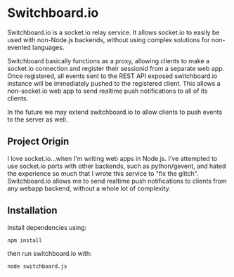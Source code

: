# Switchboard.io

Switchboard.io is a socket.io relay service. It allows socket.io to easily be used with non-Node.js backends, without using complex solutions for non-evented languages.

Switchboard basically functions as a proxy, allowing clients to make a socket.io connection and register their sessionid from a separate web app. Once registered,
all events sent to the REST API exposed switchboard.io instance will be
immediately pushed to the registered client. This allows a non-socket.io web
app to send realtime push notifications to all of its clients.

In the future we may extend switchboard.io to allow clients to push
events to the server as well.


## Project Origin

I love socket.io...when I'm writing web apps in Node.js. I've attempted to use socket.io ports with other backends, such as python/gevent, and hated the experience so much that I wrote this service to "fix the glitch". Switchboard.io
allows me to send realtime push notifications to clients from any webapp backend,
without a whole lot of complexity.

## Installation

Install dependencies using:

    npm install

then run switchboard.io with:

    node switchboard.js
